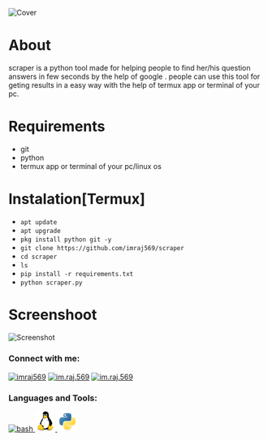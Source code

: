 ![Cover](https://user-images.githubusercontent.com/53007802/146937882-6ed55d94-e3dd-4e41-8be4-5124e16b7f8c.PNG)
# About 
scraper is a python tool made for helping people to find her/his question answers in few seconds by the help of google . people can use this tool for geting results in a easy way with the help of termux app or terminal of your pc. 
# Requirements 
* git
* python
* termux app or terminal of your pc/linux os
# Instalation[Termux]
* `apt update`
* `apt upgrade`
* `pkg install python git -y`
* `git clone https://github.com/imraj569/scraper`
* `cd scraper`
* `ls`
* `pip install -r requirements.txt`
* `python scraper.py`
# Screenshoot
![Screenshot](https://user-images.githubusercontent.com/53007802/146938045-1f305c0b-1622-48bd-8337-f2b02a60d880.PNG)

<h3 align="left">Connect with me:</h3>
<p align="left">
<a href="https://twitter.com/imraj569" target="blank"><img align="center" src="https://raw.githubusercontent.com/rahuldkjain/github-profile-readme-generator/master/src/images/icons/Social/twitter.svg" alt="imraj569" height="30" width="40" /></a>
<a href="https://fb.com/im.raj.569" target="blank"><img align="center" src="https://raw.githubusercontent.com/rahuldkjain/github-profile-readme-generator/master/src/images/icons/Social/facebook.svg" alt="im.raj.569" height="30" width="40" /></a>
<a href="https://instagram.com/im.raj.569" target="blank"><img align="center" src="https://raw.githubusercontent.com/rahuldkjain/github-profile-readme-generator/master/src/images/icons/Social/instagram.svg" alt="im.raj.569" height="30" width="40" /></a>
</p>

<h3 align="left">Languages and Tools:</h3>
<p align="left"> <a href="https://www.gnu.org/software/bash/" target="_blank"> <img src="https://www.vectorlogo.zone/logos/gnu_bash/gnu_bash-icon.svg" alt="bash" width="40" height="40"/> </a> <a href="https://www.linux.org/" target="_blank"> <img src="https://raw.githubusercontent.com/devicons/devicon/master/icons/linux/linux-original.svg" alt="linux" width="40" height="40"/> </a> <a href="https://www.python.org" target="_blank"> <img src="https://raw.githubusercontent.com/devicons/devicon/master/icons/python/python-original.svg" alt="python" width="40" height="40"/> </a> </p>
